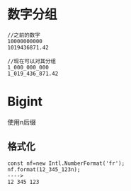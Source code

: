 # 数字分组
```
//之前的数字
10000000000
1019436871.42

//现在可以对其分组
1_000_000_000
1_019_436_871.42
```

# Bigint
使用n后缀  

## 格式化
```
const nf=new Intl.NumberFormat('fr');
nf.format(12_345_123n);
---->
12 345 123
```